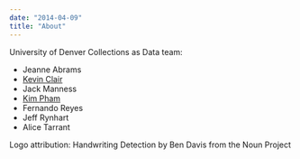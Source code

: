 ```yaml
---
date: "2014-04-09"
title: "About"
---
```


University of Denver Collections as Data team:

* Jeanne Abrams
* [Kevin Clair](https://www.twitter.com/jackflaps)
* Jack Manness
* [Kim Pham](https://www.twitter.com/tolloid)
* Fernando Reyes
* Jeff Rynhart
* Alice Tarrant

Logo attribution: Handwriting Detection by Ben Davis from the Noun Project